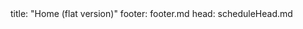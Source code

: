 <frontmatter>
title: "Home (flat version)"
footer: footer.md
head: scheduleHead.md
</frontmatter>

<include src="common/header-flat.md" />

<div class="website-content" id="main">

<include src="schedule/index-flat.md#main" />

</div>
